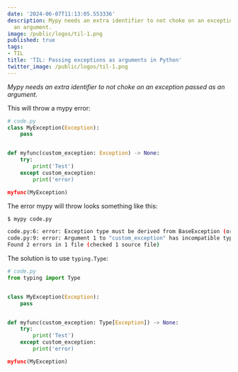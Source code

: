```yaml
---
date: '2024-06-07T11:13:05.553336'
description: Mypy needs an extra identifier to not choke on an exception passed as
  an argument.
image: /public/logos/til-1.png
published: true
tags:
- TIL
title: 'TIL: Passing exceptions as arguments in Python'
twitter_image: /public/logos/til-1.png
---
```


*Mypy needs an extra identifier to not choke on an exception passed as an argument.*

This will throw a mypy error:

```python
# code.py
class MyException(Exception):
    pass


def myfunc(custom_exception: Exception) -> None:
    try:
        print('Test')
    except custom_exception:
        print('error)

myfunc(MyException)
```

The error mypy will throw looks something like this:


```bash
$ mypy code.py

code.py:6: error: Exception type must be derived from BaseException (or be a tuple of exception classes)  [misc]
code.py:9: error: Argument 1 to "custom_exception" has incompatible type "type[MyException]"; expected "Exception"  [arg-type]
Found 2 errors in 1 file (checked 1 source file)
```

The solution is to use `typing.Type`:


```python
# code.py
from typing import Type


class MyException(Exception):
    pass


def myfunc(custom_exception: Type[Exception]) -> None:
    try:
        print('Test')
    except custom_exception:
        print('error)

myfunc(MyException)
```
